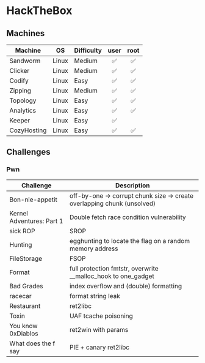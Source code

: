 # HackTheBox

## Machines
| Machine | OS | Difficulty | user | root |
| --- | :---: | --- | :--: | :--: | 
| Sandworm | Linux | Medium | ✅ | ✅ | 
| Clicker | Linux | Medium | ✅ | ✅  | 
| Codify | Linux | Easy | ✅ | ✅ | 
| Zipping | Linux | Medium | ✅ | ✅ | 
| Topology | Linux | Easy | ✅ | ✅ | 
| Analytics | Linux | Easy | ✅ | ✅ | 
| Keeper | Linux | Easy | ✅ | | ❌ | 
| CozyHosting | Linux | Easy | ✅ | ✅ |

## Challenges
### Pwn
| Challenge | Description | 
| --- | --- |
| Bon-nie-appetit | off-by-one -> corrupt chunk size -> create overlapping chunk (unsolved) |
| Kernel Adventures: Part 1 | Double fetch race condition vulnerability |
| sick ROP | SROP |
| Hunting | egghunting to locate the flag on a random memory address |
| FileStorage | FSOP |
| Format | full protection fmtstr, overwrite __malloc_hook to one_gadget |
| Bad Grades | index overflow and (double) formatting | 
| racecar | format string leak | 
| Restaurant | ret2libc | 
| Toxin | UAF tcache poisoning | 
| You know 0xDiablos | ret2win with params |
| What does the f say | PIE + canary ret2libc  |